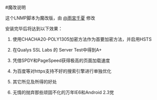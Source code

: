#魔改说明

这个LNMP脚本为魔改版，由 <a href="https://github.com/hanzexu990323">@雨宮千夏</a> 修改

安装完毕后将达到以下效果：

1. 使用CHACHA20-POLY1305加密方法作为首要加密方法，并启用HSTS

2. 在Qualys SSL Labs 的 Server Test中得到A+

3. 凭借SPDY和PageSpeed获得极高的页面加载速度

4. 为百度等对https支持不好的搜索引擎进行单独优化

5. 其它所见及所得的好处

6. 无情的抛弃那些顽固不化的万年IE6和Android 2.3党
